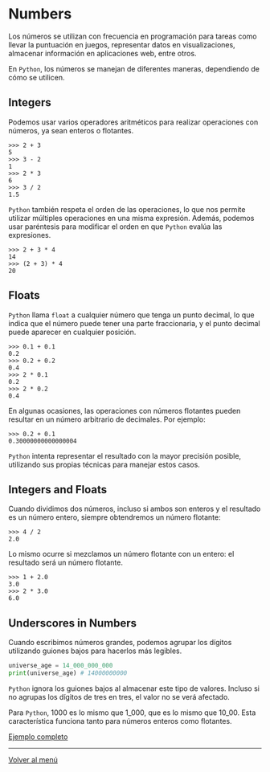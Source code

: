 # Numbers

Los números se utilizan con frecuencia en programación para tareas como llevar la puntuación en juegos, representar datos en visualizaciones, almacenar información en aplicaciones web, entre otros.

En `Python`, los números se manejan de diferentes maneras, dependiendo de cómo se utilicen.

## Integers

Podemos usar varios operadores aritméticos para realizar operaciones con números, ya sean enteros o flotantes.

```shell
>>> 2 + 3
5
>>> 3 - 2
1
>>> 2 * 3
6
>>> 3 / 2
1.5
```

`Python` también respeta el orden de las operaciones, lo que nos permite utilizar múltiples operaciones en una misma expresión. Además, podemos usar paréntesis para modificar el orden en que `Python` evalúa las expresiones.

```shell
>>> 2 + 3 * 4
14
>>> (2 + 3) * 4
20
```

## Floats

`Python` llama `float` a cualquier número que tenga un punto decimal, lo que indica que el número puede tener una parte fraccionaria, y el punto decimal puede aparecer en cualquier posición.

```shell
>>> 0.1 + 0.1
0.2
>>> 0.2 + 0.2
0.4
>>> 2 * 0.1
0.2
>>> 2 * 0.2
0.4
```

En algunas ocasiones, las operaciones con números flotantes pueden resultar en un número arbitrario de decimales. Por ejemplo:

```shell
>>> 0.2 + 0.1
0.30000000000000004
```

`Python` intenta representar el resultado con la mayor precisión posible, utilizando sus propias técnicas para manejar estos casos.

## Integers and Floats

Cuando dividimos dos números, incluso si ambos son enteros y el resultado es un número entero, siempre obtendremos un número flotante:

```shell
>>> 4 / 2
2.0
```

Lo mismo ocurre si mezclamos un número flotante con un entero: el resultado será un número flotante.

```shell
>>> 1 + 2.0
3.0
>>> 2 * 3.0
6.0
```

## Underscores in Numbers

Cuando escribimos números grandes, podemos agrupar los dígitos utilizando guiones bajos para hacerlos más legibles.

```python
universe_age = 14_000_000_000
print(universe_age) # 14000000000
```

`Python` ignora los guiones bajos al almacenar este tipo de valores. Incluso si no agrupas los dígitos de tres en tres, el valor no se verá afectado.

Para `Python`, 1000 es lo mismo que 1_000, que es lo mismo que 10_00. Esta característica funciona tanto para números enteros como flotantes.

[Ejemplo completo](./xx-example-codes/0.2.2.0-numbers.py)

---

[Volver al menú](./0.0.0.0-Learn-the-basics.md)
